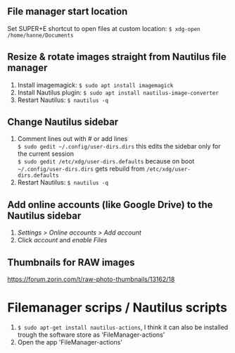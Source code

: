## File manager start location
Set SUPER+E shortcut to open files at custom location: ``$ xdg-open /home/hanne/Documents``

## Resize & rotate images straight from Nautilus file manager
1. Install imagemagick: ``$ sudo apt install imagemagick``
2. Install Nautilus plugin: ``$ sudo apt install nautilus-image-converter``
3. Restart Nautilus: ``$ nautilus -q``

## Change Nautilus sidebar
1. Comment lines out with # or add lines<br>
   ``$ sudo gedit ~/.config/user-dirs.dirs`` this edits the sidebar only for the current session<br>
   ``$ sudo gedit /etc/xdg/user-dirs.defaults`` because on boot ``~/.config/user-dirs.dirs`` gets rebuild from ``/etc/xdg/user-dirs.defaults``
2. Restart Nautilus: ``$ nautilus -q``

## Add online accounts (like Google Drive) to the Nautilus sidebar
1. *Settings > Online accounts > Add account*
2. Click *account* and *enable Files*

## Thumbnails for RAW images
https://forum.zorin.com/t/raw-photo-thumbnails/13162/18

# Filemanager scrips / Nautilus scripts
1. ``$ sudo apt-get install nautilus-actions``, I think it can also be installed trough the software store as 'FileManager-actions'
2. Open the app 'FileManager-actions'
